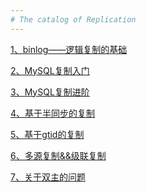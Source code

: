 ```yaml
---
# The catalog of Replication
---
```


[1、binlog——逻辑复制的基础][1]

[2、MySQL复制入门][2]

[3、MySQL复制进阶][3]

[4、基于半同步的复制][4]

[5、基于gtid的复制][5]

[6、多源复制&&级联复制][6]

[7、关于双主的问题][7]

  [1]:https://github.com/Ezail3/Note/blob/master/DB/MySQL/Replication/about_binlog.md
  [2]:https://github.com/Ezail3/Note/blob/master/DB/MySQL/Replication/replication_basic.md
  [3]:https://github.com/Ezail3/Note/blob/master/DB/MySQL/Replication/replication_advanced.md
  [4]:https://github.com/Ezail3/Note/blob/master/DB/MySQL/Replication/semi-sync_replication.md
  [5]:https://github.com/Ezail3/Note/blob/master/DB/MySQL/Replication/gtid.md
  [6]:https://github.com/Ezail3/Note/blob/master/DB/MySQL/Replication/channels_cascading.md
  [7]:https://github.com/Ezail3/Note/blob/master/DB/MySQL/Replication/double_master.md
